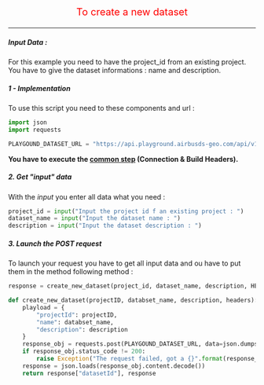 <p style='text-align: center; color: red; font-size: 20px;'>To create a new dataset</p>

-----------------

##### Input Data :

For this example you need to have the project_id from an existing project.
You have to give the dataset informations : name and description.

##### 1 - Implementation

To use this script you need to these components and url :

```python
import json
import requests

PLAYGOUND_DATASET_URL = "https://api.playground.airbusds-geo.com/api/v1/datasets"
```

**You have to execute the [common step](connection_build_header_step.md) (Connection & Build Headers).**

##### 2. Get "input" data

With the *input* you enter all data what you need :

```python
project_id = input("Input the project id f an existing project : ")
dataset_name = input("Input the dataset name : ")
description = input("Input the dataset description : ")
```

##### 3. Launch the POST request

To launch your request you have to get all input data and ou have to put them in the method following method :

```python
response = create_new_dataset(project_id, dataset_name, description, HEADERS)

def create_new_dataset(projectID, databset_name, description, headers):
    playload = {
        "projectId": projectID,
        "name": databset_name,
        "description": description
    }
    response_obj = requests.post(PLAYGOUND_DATASET_URL, data=json.dumps(playload), headers=headers)
    if response_obj.status_code != 200:
        raise Exception("The request failed, got a {}".format(response_obj.status_code))
    response = json.loads(response_obj.content.decode())
    return response["datasetId"], response
```
